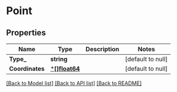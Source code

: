 # Point

## Properties
Name | Type | Description | Notes
------------ | ------------- | ------------- | -------------
**Type_** | **string** |  | [default to null]
**Coordinates** | [***[]float64**](array.md) |  | [default to null]

[[Back to Model list]](../README.md#documentation-for-models) [[Back to API list]](../README.md#documentation-for-api-endpoints) [[Back to README]](../README.md)

